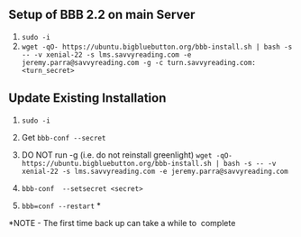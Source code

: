 ## Setup of BBB 2.2 on main Server  
1. `sudo -i`
2. `wget -qO- https://ubuntu.bigbluebutton.org/bbb-install.sh | bash -s -- -v xenial-22 -s lms.savvyreading.com -e jeremy.parra@savvyreading.com -g -c turn.savvyreading.com: <turn_secret>`


## Update Existing Installation 
1. `sudo -i`
3. Get <Secret> 
`bbb-conf --secret`

4. DO NOT run -g (i.e. do not reinstall greenlight) 
`wget -qO- https://ubuntu.bigbluebutton.org/bbb-install.sh | bash -s -- -v xenial-22 -s lms.savvyreading.com -e jeremy.parra@savvyreading.com` 
	 
3. `bbb-conf  --setsecret <secret>`
4. `bbb=conf --restart` *

*NOTE - The first time back up can take a while to  complete
